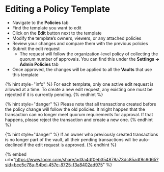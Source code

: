 # Editing a Policy Template

* Navigate to the **Policies** tab
* Find the template you want to edit
* Click on the **Edit** button next to the template
* Modify the template’s owners, viewers, or any attached policies
* Review your changes and compare them with the previous policies
* Submit the edit request
  * The request will follow the organization-level policy of collecting the quorum number of approvals. You can find this under the **Settings -> Admin Policies** tab
* Once approved, the changes will be applied to all the **Vaults** that use this template

{% hint style="info" %}
For each template, only one active edit request is allowed at a time. To create a new edit request, any existing one must be rejected if it is currently pending.
{% endhint %}

{% hint style="danger" %}
Please note that all transactions created before the policy change will follow the old policies. It might happen that the transaction can no longer meet quorum requirements for approval. If that happens, please reject the transaction and create a new one.
{% endhint %}

{% hint style="danger" %}
If an owner who previously created transactions is no longer part of the vault, all their pending transactions will be auto-declined if the edit request is approved.
{% endhint %}

{% embed url="https://www.loom.com/share/ad3a4df0eb354878a73dc85adf8c9d65?sid=bce5c78a-54bd-457e-8725-f3a8402ad975" %}
